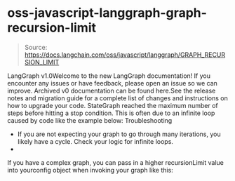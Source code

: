 # oss-javascript-langgraph-graph-recursion-limit

> Source: https://docs.langchain.com/oss/javascript/langgraph/GRAPH_RECURSION_LIMIT

LangGraph v1.0Welcome to the new LangGraph documentation! If you encounter any issues or have feedback, please open an issue so we can improve. Archived v0 documentation can be found here.See the release notes and migration guide for a complete list of changes and instructions on how to upgrade your code.
StateGraph
reached the maximum number of steps before hitting a stop condition.
This is often due to an infinite loop caused by code like the example below:
Troubleshooting
- If you are not expecting your graph to go through many iterations, you likely have a cycle. Check your logic for infinite loops.
-
If you have a complex graph, you can pass in a higher
recursionLimit
value into yourconfig
object when invoking your graph like this: